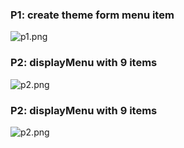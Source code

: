 ### P1: create theme form menu item

![p1.png]()

### P2: displayMenu with 9 items

![p2.png]()

### P2: displayMenu with 9 items

![p2.png]()
